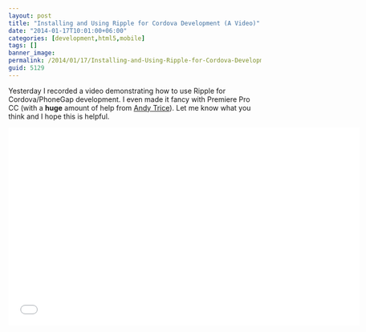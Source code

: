 ```yaml
---
layout: post
title: "Installing and Using Ripple for Cordova Development (A Video)"
date: "2014-01-17T10:01:00+06:00"
categories: [development,html5,mobile]
tags: []
banner_image: 
permalink: /2014/01/17/Installing-and-Using-Ripple-for-Cordova-Development-A-Video
guid: 5129
---
```


<p>
Yesterday I recorded a video demonstrating how to use Ripple for Cordova/PhoneGap development. I even made it fancy with Premiere Pro CC (with a <strong>huge</strong> amount of help from <a href="http://www.tricedesigns.com/">Andy Trice</a>). Let me know what you think and I hope this is helpful.
</p>
<!--more-->
<iframe width="700" height="394" src="//www.youtube.com/embed/DouZL1uIOu4?rel=0" frameborder="0" allowfullscreen></iframe>